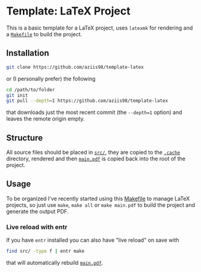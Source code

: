 
# Template: LaTeX Project

<!-- Generated from template: <https://github.com/aziis98/template-latex> -->

This is a basic template for a LaTeX project, uses `latexmk` for rendering and a [`Makefile`](./Makefile) to build the project.

## Installation

```bash
git clone https://github.com/aziis98/template-latex
```

or (I personally prefer) the following

```bash
cd /path/to/folder 
git init
git pull --depth=1 https://github.com/aziis98/template-latex
```

that downloads just the most recent commit (the `--depth=1` option) and leaves the remote origin empty.

## Structure

All source files should be placed in [`src/`](./src), they are copied to the [`.cache`](./.gitignore) directory, rendered and then [`main.pdf`](./main.pdf) is copied back into the root of the project.

## Usage

To be organized I've recently started using this [Makefile](./Makefile) to manage LaTeX projects, so just use `make`, `make all` or `make main.pdf` to build the project and generate the output PDF.

### Live reload with entr

If you have `entr` installed you can also have "live reload" on save with

```bash
find src/ -type f | entr make
```

that will automatically rebuild [`main.pdf`](main.pdf).
